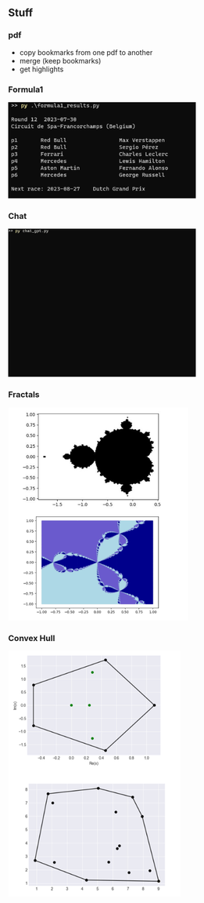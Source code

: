 ## Stuff

### pdf 

- copy bookmarks from one pdf to another
- merge (keep bookmarks)
- get highlights

### Formula1

<img alt="f1" src="pics/formula1_table.png" style="width: 24rem">

### Chat

<img alt="" src="pics/chat_with_openai.gif" style="width: 24rem" >

### Fractals

<img alt="" src="pics/fractals.png" style="width: 23rem" >

### Convex Hull

<img alt="" src="pics/convex_hull.png" style="width: 22rem" >